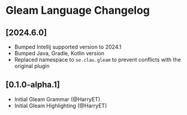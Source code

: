 <!-- Keep a Changelog guide -> https://keepachangelog.com -->
# Gleam Language Changelog

## [2024.6.0]
- Bumped Intellij supported version to 2024.1
- Bumped Java, Gradle, Kotlin version
- Replaced namespace to `se.clau.gleam` to prevent conflicts with the original plugin

## [0.1.0-alpha.1]
- Initial Gleam Grammar (@HarryET)
- Initial Gleam Highlighting (@HarryET)